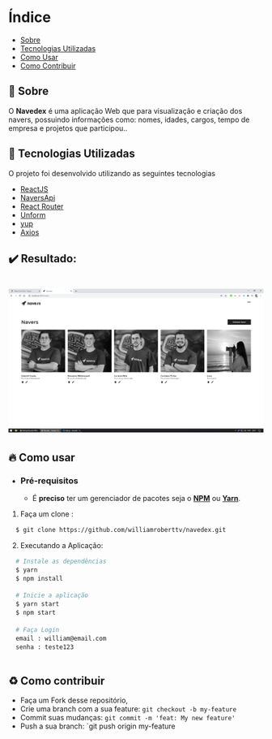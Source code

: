 # Índice

- [Sobre](#sobre)
- [Tecnologias Utilizadas](#tecnologias-utilizadas)
- [Como Usar](#como-usar)
- [Como Contribuir](#como-contribuir)

<a id="sobre"></a>

## :bookmark: Sobre

O <strong>Navedex</strong> é uma aplicação Web que para visualização e criação dos navers, possuindo informações como: nomes, idades, cargos, tempo de empresa e projetos que participou..


<a id="tecnologias-utilizadas"></a>

## :rocket: Tecnologias Utilizadas

O projeto foi desenvolvido utilizando as seguintes tecnologias

- [ReactJS](https://reactjs.org/)
- [NaversApi](https://www.getpostman.com/collections/e6afe4028c2a1e56e577)
- [React Router](https://reacttraining.com/react-router/web/guides/quick-start)
- [Unform](https://github.com/Rocketseat/unform)
- [yup](https://github.com/jquense/yup)
- [Axios](https://github.com/axios/axios)

## :heavy_check_mark: Resultado:

<h1 align="center">
    <img alt="Web" src="./screenshots/screenshot1.png" width="600px">
</h1>

<a id="como-usar"></a>

## :fire: Como usar

- ### **Pré-requisitos**

  - É **preciso** ter um gerenciador de pacotes seja o **[NPM](https://www.npmjs.com/)** ou **[Yarn](https://yarnpkg.com/)**.

1. Faça um clone :

```sh
  $ git clone https://github.com/williamroberttv/navedex.git
```

2. Executando a Aplicação:

```sh
  # Instale as dependências
  $ yarn
  $ npm install

  # Inicie a aplicação
  $ yarn start
  $ npm start
  
  # Faça Login
  email : william@email.com
  senha : teste123
  

```

<a id="como-contribuir"></a>

## :recycle: Como contribuir

- Faça um Fork desse repositório,
- Crie uma branch com a sua feature: `git checkout -b my-feature`
- Commit suas mudanças: `git commit -m 'feat: My new feature'`
- Push a sua branch: `git push origin my-feature
